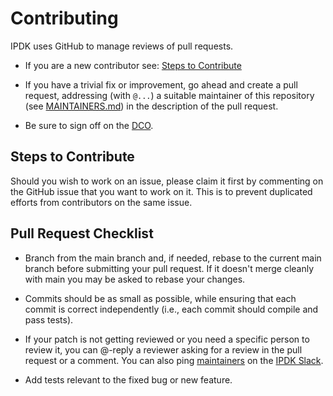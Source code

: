 # Contributing

IPDK uses GitHub to manage reviews of pull requests.

* If you are a new contributor see: [Steps to Contribute](#steps-to-contribute)

* If you have a trivial fix or improvement, go ahead and create a pull request,
  addressing (with `@...`) a suitable maintainer of this repository (see
  [MAINTAINERS.md](MAINTAINERS.md)) in the description of the pull request.

* Be sure to sign off on the [DCO](https://github.com/probot/dco#how-it-works).

## Steps to Contribute

Should you wish to work on an issue, please claim it first by commenting on the
GitHub issue that you want to work on it. This is to prevent duplicated efforts
from contributors on the same issue.

## Pull Request Checklist

* Branch from the main branch and, if needed, rebase to the current main branch
  before submitting your pull request. If it doesn't merge cleanly with main
  you may be asked to rebase your changes.

* Commits should be as small as possible, while ensuring that each commit is
  correct independently (i.e., each commit should compile and pass tests).

* If your patch is not getting reviewed or you need a specific person to review
  it, you can @-reply a reviewer asking for a review in the pull request or a
  comment. You can also ping [maintainers](MAINTAINERS.md) on the
  [IPDK Slack](https://join.slack.com/t/ipdkworkspace/shared_invite/zt-xb97bi1d-Q0NY9YC3PYv3LTw~HngVbA).

* Add tests relevant to the fixed bug or new feature.

